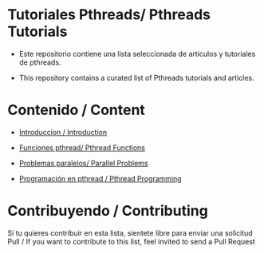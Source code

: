 # Tutoriales Pthreads/ Pthreads Tutorials

* Este repositorio contiene una lista seleccionada de articulos y tutoriales de pthreads.

* This repository contains a curated list of Pthreads tutorials and articles. 

# Contenido / Content

*  [Introduccion / Introduction](https://github.com/angrave/SystemProgramming/wiki/Pthreads%2C-Part-1%3A-Introduction)

* [Funciones pthread/ Pthread Functions](https://github.com/angrave/SystemProgramming/wiki/Pthreads,-Part-2:-Usage-in-Practice)

* [Problemas paralelos/ Parallel Problems](https://github.com/angrave/SystemProgramming/wiki/Pthreads%2C-Part-3%3A-Parallel-Problems-%28Bonus%29)

* [Programación en pthread / Pthread Programming](https://computing.llnl.gov/tutorials/pthreads/)



# Contribuyendo / Contributing

Si tu quieres contribuir en esta lista, sientete libre para enviar una solicitud Pull / If you want to contribute to this list, feel invited to send a Pull Request






